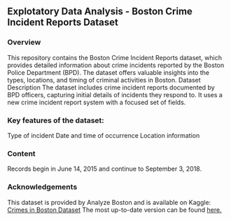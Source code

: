## Explotatory Data Analysis - Boston Crime Incident Reports Dataset

### Overview
This repository contains the Boston Crime Incident Reports dataset, which provides detailed information about crime incidents reported by the Boston Police Department (BPD). The dataset offers valuable insights into the types, locations, and timing of criminal activities in Boston.
Dataset Description
The dataset includes crime incident reports documented by BPD officers, capturing initial details of incidents they respond to. It uses a new crime incident report system with a focused set of fields.

### Key features of the dataset:

Type of incident
Date and time of occurrence
Location information

### Content

Records begin in June 14, 2015 and continue to September 3, 2018.

### Acknowledgements

This dataset is provided by Analyze Boston and is available on Kaggle:
[Crimes in Boston Dataset](https://www.kaggle.com/datasets/AnalyzeBoston/crimes-in-boston)
The most up-to-date version can be found [here.](https://data.boston.gov/dataset/crime-incident-reports-august-2015-to-date-source-new-system)
